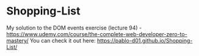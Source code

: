 # Shopping-List
My solution to the DOM events exercise (lecture 94) -https://www.udemy.com/course/the-complete-web-developer-zero-to-mastery/
You can check it out here:  https://pablo-d01.github.io/Shopping-List/
